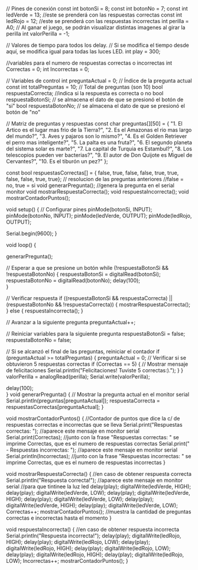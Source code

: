 // Pines de conexión
const int botonSi = 8;
const int botonNo = 7;
const int ledVerde = 13; //este se prenderá con las respuestas correctas
const int ledRojo = 12; //este se prenderá con las respuestas incorrectas
int perilla = A0; // Al ganar el juego, se podrán visualizar distintas imagenes al girar la perilla
int valorPerilla = -1;

// Valores de tiempo para todos los delay.
// Si se modifica el tiempo desde aquí, se modifica igual para todas las luces LED.
int play = 300;


//variables para el numero de respuestas correctas o incorrectas
int Correctas = 0;
int Incorrectas = 0;

// Variables de control
int preguntaActual = 0; // Índice de la pregunta actual
const int totalPreguntas = 10; // Total de preguntas (son 10)
bool respuestaCorrecta; //indica si la respuesta es correcta o no
bool respuestaBotonSi; // se almacena el dato de que se presionó el botón de "si"
bool respuestaBotonNo; // se almacena el dato de que se presionó el botón de "no"

// Matriz de preguntas y respuestas
const char preguntas[][50] = {
  "1. El Artico es el lugar mas frio de la Tierra?",
  "2. Es el Amazonas el rio mas largo del mundo?",
  "3. Aves y pajaros son lo mismo?",
  "4. Es el Golden Retriever el perro mas inteligente?",
  "5. La palta es una fruta?",
  "6. El segundo planeta del sistema solar es marte?",
  "7. La capital de Turquia es Estambul?",
  "8. Los telescopios pueden ver bacterias?",
  "9. El autor de Don Quijote es Miguel de Cervantes?",
  "10. Es el tiburón un pez?"
};

const bool respuestasCorrectas[] = { false, true, false, false, true, true, false, false, true, true}; // resolucion de las preguntas anteriores
//false = no, true = si
void generarPregunta(); //genera la pregunta en el serial monitor
void mostrarRespuestaCorrecta();
void respuestaIncorrecta();
void mostrarContadorPuntos();


void setup() {
  // Configurar pines
  pinMode(botonSi, INPUT);
  pinMode(botonNo, INPUT);
  pinMode(ledVerde, OUTPUT);
  pinMode(ledRojo, OUTPUT);

  Serial.begin(9600);
}

void loop() {

  generarPregunta();

  // Esperar a que se presione un botón
  while (!respuestaBotonSi && !respuestaBotonNo) {
    respuestaBotonSi = digitalRead(botonSi);
    respuestaBotonNo = digitalRead(botonNo);
    delay(100);  
  }

  // Verificar respuesta
  if ((respuestaBotonSi && respuestaCorrecta) || (respuestaBotonNo && !respuestaCorrecta)) {
    mostrarRespuestaCorrecta();
  } else {
    respuestaIncorrecta();
  }

  // Avanzar a la siguiente pregunta
  preguntaActual++;

  // Reiniciar variables para la siguiente pregunta
  respuestaBotonSi = false;
  respuestaBotonNo = false;

  // Si se alcanzó el final de las preguntas, reiniciar el contador
  if (preguntaActual >= totalPreguntas) {
    preguntaActual = 0;
    // Verificar si se obtuvieron 5 respuestas correctas
    if (Correctas == 5) {
      // Mostrar mensaje de felicitaciones
      Serial.println("Felicitaciones! Tuviste 5 correctas:).");
    }
  }  
  valorPerilla = analogRead(perilla);
  Serial.write(valorPerilla);

  delay(100);     
}
void generarPregunta() {
  // Mostrar la pregunta actual en el monitor serial
  Serial.println(preguntas[preguntaActual]);
  respuestaCorrecta = respuestasCorrectas[preguntaActual];
}

void mostrarContadorPuntos() { //Contador de puntos que dice la c/ de respuestas correctas e incorrectas que se lleva
  Serial.print("Respuestas correctas: "); //aparece este mensaje en monitor serial
  Serial.print(Correctas); //junto con la frase "Respuestas correctas: " se imprime Correctas, que es el numero de respuestas correctas
  Serial.print(" - Respuestas incorrectas: "); //aparece este mensaje en monitor serial
  Serial.println(Incorrectas); //junto con la frase "Respuestas incorrectas: " se imprime Correctas, que es el numero de respuestas incorrectas
}

void mostrarRespuestaCorrecta() { //en caso de obtener respuesta correcta
  Serial.println("Respuesta correcta!"); //aparece este mensaje en monitor serial 
  //para que tintinee la luz led
  delay(play);
  digitalWrite(ledVerde, HIGH);
  delay(play);
  digitalWrite(ledVerde, LOW);
  delay(play);
  digitalWrite(ledVerde, HIGH);
  delay(play);
  digitalWrite(ledVerde, LOW);
  delay(play);
  digitalWrite(ledVerde, HIGH);
  delay(play);
  digitalWrite(ledVerde, LOW);
  Correctas++;
  mostrarContadorPuntos(); //muestra la cantidad de preguntas correctas e incorrectas hasta el momento
}

void respuestaIncorrecta() { //en caso de obtener respuesta incorrecta
  Serial.println("Respuesta incorrecta!");
  delay(play);
  digitalWrite(ledRojo, HIGH);
  delay(play);
  digitalWrite(ledRojo, LOW);
  delay(play);
  digitalWrite(ledRojo, HIGH);
  delay(play);
  digitalWrite(ledRojo, LOW);
  delay(play);
  digitalWrite(ledRojo, HIGH);
  delay(play);
  digitalWrite(ledRojo, LOW);
  Incorrectas++;
  mostrarContadorPuntos();
}
